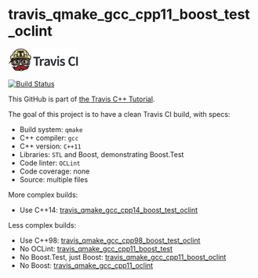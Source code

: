 # travis_qmake_gcc_cpp11_boost_test_oclint

[![Travis CI logo](TravisCI.png)](https://travis-ci.org)

[![Build Status](https://travis-ci.org/richelbilderbeek/travis_qmake_gcc_cpp11_boost_test_oclint.svg?branch=master)](https://travis-ci.org/richelbilderbeek/travis_qmake_gcc_cpp11_boost_test_oclint)

This GitHub is part of [the Travis C++ Tutorial](https://github.com/richelbilderbeek/travis_cpp_tutorial).

The goal of this project is to have a clean Travis CI build, with specs:
 * Build system: `qmake`
 * C++ compiler: `gcc`
 * C++ version: `C++11`
 * Libraries: `STL` and Boost, demonstrating Boost.Test
 * Code linter: `OCLint`
 * Code coverage: none
 * Source: multiple files

More complex builds:
 * Use C++14: [travis_qmake_gcc_cpp14_boost_test_oclint](https://www.github.com/richelbilderbeek/travis_qmake_gcc_cpp14_boost_test_oclint)

Less complex builds:
 * Use C++98: [travis_qmake_gcc_cpp98_boost_test_oclint](https://www.github.com/richelbilderbeek/travis_qmake_gcc_cpp98_boost_test_oclint)
 * No OCLint: [travis_qmake_gcc_cpp11_boost_test](https://www.github.com/richelbilderbeek/travis_qmake_gcc_cpp11_boost_test)
 * No Boost.Test, just Boost: [travis_qmake_gcc_cpp11_boost_oclint](https://www.github.com/richelbilderbeek/travis_qmake_gcc_cpp11_boost_oclint)
 * No Boost: [travis_qmake_gcc_cpp11_oclint](https://www.github.com/richelbilderbeek/travis_qmake_gcc_cpp11_oclint)
